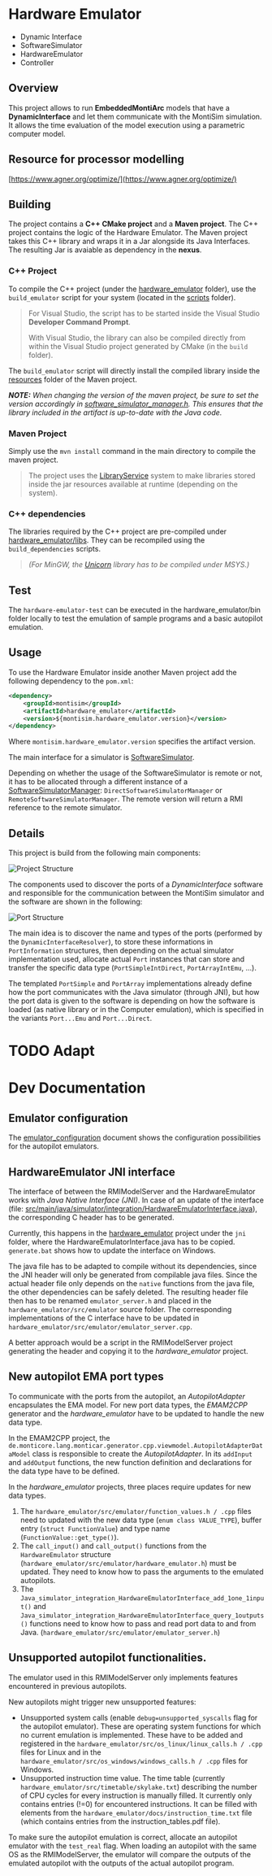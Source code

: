 <!-- (c) https://github.com/MontiCore/monticore -->
# Hardware Emulator

- Dynamic Interface
- SoftwareSimulator
- HardwareEmulator
- Controller


## Overview
This project allows to run **EmbeddedMontiArc** models that have a **DynamicInterface** and let them communicate with the MontiSim simulation. It allows the time evaluation of the model execution using a parametric computer model.

## Resource for processor modelling
[https://www.agner.org/optimize/](https://www.agner.org/optimize/)

## Building
The project contains a **C++ CMake project** and a **Maven project**. 
The C++ project contains the logic of the Hardware Emulator.
The Maven project takes this C++ library and wraps it in a Jar alongside its Java Interfaces. The resulting Jar is avaiable as dependency in the **nexus**.

### C++ Project
To compile the C++ project (under the [hardware_emulator](hardware_emulator) folder), use the `build_emulator` script for your system (located in the [scripts](scripts) folder).

> For Visual Studio, the script has to be started inside the Visual Studio **Developer Command Prompt**.
> 
> With Visual Studio, the library can also be compiled directly from within the Visual Studio project generated by CMake (in the `build` folder).

The `build_emulator` script will directly install the compiled library inside the [resources](src/main/resources) folder of the Maven project.

_**NOTE:** When changing the version of the maven project, be sure to set the version accordingly in [software_simulator_manager.h](hardware_emulator/src/software_simulator_manager.h). This ensures that the library included in the artifact is up-to-date with the Java code._

### Maven Project

Simply use the `mvn install` command in the main directory to compile the maven project. 

> The project uses the [LibraryService](https://git.rwth-aachen.de/monticore/EmbeddedMontiArc/simulators/commons/blob/master/src/main/java/commons/utils/LibraryService.java) system to make libraries stored inside the jar resources available at runtime (depending on the system).

### C++ dependencies

The libraries required by the C++ project are pre-compiled under [hardware_emulator/libs](hardware_emulator/libs). They can be recompiled using the `build_dependencies` scripts.

> *(For MinGW, the [Unicorn](unicorn) library has to be compiled under MSYS.)*


## Test

The `hardware-emulator-test` can be executed in the hardware_emulator/bin folder locally to test the emulation of sample programs and a basic autopilot emulation.


## Usage

To use the Hardware Emulator inside another Maven project add the following dependency to the `pom.xml`:
```xml
<dependency>
    <groupId>montisim</groupId>
    <artifactId>hardware_emulator</artifactId>
    <version>${montisim.hardware_emulator.version}</version>
</dependency>
```
Where `montisim.hardware_emulator.version` specifies the artifact version.

The main interface for a simulator is [SoftwareSimulator](src/main/java/de/rwth/monticore/EmbeddedMontiArc/simulators/hardware_emulator/interfaces/SoftwareSimulator.java).

Depending on whether the usage of the SoftwareSimulator is remote or not, it has to be allocated through a different instance of a [SoftwareSimulatorManager](src/main/java/de/rwth/monticore/EmbeddedMontiArc/simulators/hardware_emulator/interfaces/SoftwareSimulatorManager.java): `DirectSoftwareSimulatorManager` or `RemoteSoftwareSimulatorManager`. The remote version will return a RMI reference to the remote simulator.

## Details

This project is build from the following main components:

![Project Structure](docs/Structure.svg)

The components used to discover the ports of a *DynamicInterface* software and responsible for the communication between the MontiSim simulator and the software are shown in the following:

![Port Structure](docs/PortStructureVert.svg)

The main idea is to discover the name and types of the ports (performed by the `DynamicInterfaceResolver`), to store these informations in `PortInformation` structures, then depending on the actual simulator implementation used, allocate actual `Port` instances that can store and transfer the specific data type (`PortSimpleIntDirect`, `PortArrayIntEmu`, ...).

The templated `PortSimple` and `PortArray` implementations already define how the port communicates with the Java simulator (through JNI), but how the port data is given to the software is depending on how the software is loaded (as native library or in the Computer emulation), which is specified in the variants `Port...Emu` and `Port...Direct`.






# TODO Adapt

# Dev Documentation

## Emulator configuration

The [emulator_configuration](docs/emulator_configuration.pdf) document shows the configuration possibilities for the autopilot emulators.

## HardwareEmulator JNI interface

The interface of between the RMIModelServer and the HardwareEmulator works with _Java Native Interface (JNI)_. In case of an update
of the interface (file: [src/main/java/simulator/integration/HardwareEmulatorInterface.java](src/main/java/simulator/integration/HardwareEmulatorInterface.java)),
the corresponding C header has to be generated.

Currently, this happens in the [hardware_emulator](https://git.rwth-aachen.de/monticore/EmbeddedMontiArc/simulators/hardware_emulator) project under the `jni` folder,
where the HardwareEmulatorInterface.java has to be copied. `generate.bat` shows how to update the interface on Windows.

The java file has to be adapted to compile without its dependencies, since the JNI header will only
be generated from compilable java files. Since the actual header file only depends on the `native` functions from the java file, the other dependencies can
be safely deleted. The resulting header file then has to be renamed `emulator_server.h` and placed in the `hardware_emulator/src/emulator` source folder.
The corresponding implementations of the C interface have to be updated in `hardware_emulator/src/emulator/emulator_server.cpp`.

A better approach would be a script in the RMIModelServer project generating the header and copying it to the *hardware_emulator* project.

## New autopilot EMA port types

To communicate with the ports from the autopilot, an _AutopilotAdapter_ encapsulates the EMA model. For new port data types,
the *EMAM2CPP* generator and the *hardware_emulator* have to be updated to handle the new data type.

In the EMAM2CPP project, the `de.monticore.lang.monticar.generator.cpp.viewmodel.AutopilotAdapterDataModel` class is responsible to create the _AutopilotAdapter_.
In its `addInput` and `addOutput` functions, the new function definition and declarations for the data type have to be defined.

In the *hardware_emulator* projects, three places require updates for new data types.
 1. The `hardware_emulator/src/emulator/function_values.h / .cpp` files need to updated with the new data type (`enum class VALUE_TYPE`), buffer entry (`struct FunctionValue`) and type name (`FunctionValue::get_type()`).
 2. The `call_input()` and `call_output()` functions from the `HardwareEmulator` structure (`hardware_emulator/src/emulator/hardware_emulator.h`) must be updated. They need to know how to pass the arguments to the emulated autopilots.
 3. The `Java_simulator_integration_HardwareEmulatorInterface_add_1one_1input()` and `Java_simulator_integration_HardwareEmulatorInterface_query_1outputs()` functions need to know how to pass and read port data to and from Java. (`hardware_emulator/src/emulator/emulator_server.h`)
 
## Unsupported autopilot functionalities.

The emulator used in this RMIModelServer only implements features encountered in previous autopilots.

New autopilots might trigger new unsupported features:
 * Unsupported system calls (enable `debug=unsupported_syscalls` flag for the autopilot emulator). These are operating system functions for which no current emulation is implemented. These have to be added and registered in the `hardware_emulator/src/os_linux/linux_calls.h / .cpp` files for Linux and in the `hardware_emulator/src/os_windows/windows_calls.h / .cpp` files for Windows.
 * Unsupported instruction time value. The time table (currently `hardware_emulator/src/timetable/skylake.txt`) describing the number of CPU cycles for every instruction is manually filled. It currently only contains entries (!=0) for encountered instructions. It can be filled with elements from the `hardware_emulator/docs/instruction_time.txt` file (which contains entries from the instruction_tables.pdf file).
 
To make sure the autopilot emulation is correct, allocate an autopilot emulator with the `test_real` flag. When loading an autopilot with the same OS as the RMIModelServer, the emulator will compare the outputs of the emulated autopilot with the outputs of the actual autopilot program.
